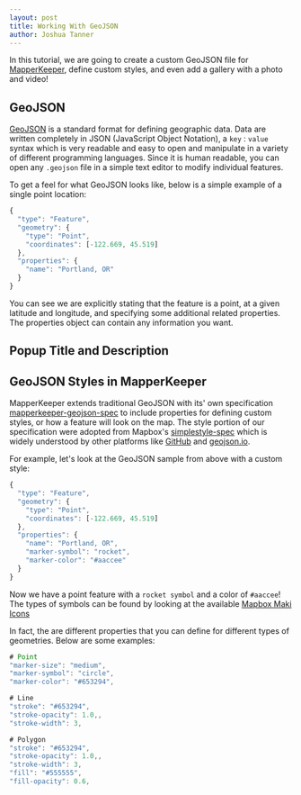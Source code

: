 ```yaml
---
layout: post
title: Working With GeoJSON
author: Joshua Tanner
---
```


In this tutorial, we are going to create a custom GeoJSON file for [MapperKeeper](https://www.mapperkeeper.com), define custom styles, and even add a gallery with a photo and video!

## GeoJSON
[GeoJSON](http://geojson.org/) is a standard format for defining geographic data.  Data are written completely in JSON (JavaScript Object Notation), a `key` : `value` syntax which is very readable and easy to open and manipulate in a variety of different programming languages.  Since it is human readable, you can open any `.geojson` file in a simple text editor to modify individual features.

To get a feel for what GeoJSON looks like, below is a simple example of a single point location:

```js
{
  "type": "Feature",
  "geometry": {
    "type": "Point",
    "coordinates": [-122.669, 45.519]
  },
  "properties": {
    "name": "Portland, OR"
  }
}
```

You can see we are explicitly stating that the feature is a point, at a given latitude and longitude, and specifying some additional related properties.  The properties object can contain any information you want.

## Popup Title and Description

## GeoJSON Styles in MapperKeeper

MapperKeeper extends traditional GeoJSON with its' own specification [mapperkeeper-geojson-spec](https://github.com/MapperKeeper/mapperkeeper-geojson-spec) to include properties for defining custom styles, or how a feature will look on the map.  The style portion of our specification were adopted from Mapbox's [simplestyle-spec](https://github.com/mapbox/simplestyle-spec) which is widely understood by other platforms like [GitHub](https://help.github.com/articles/mapping-geojson-files-on-github/) and [geojson.io](http://geojson.io/).   

For example, let's look at the GeoJSON sample from above with a custom style:

```js
{
  "type": "Feature",
  "geometry": {
    "type": "Point",
    "coordinates": [-122.669, 45.519]
  },
  "properties": {
    "name": "Portland, OR",
    "marker-symbol": "rocket",
    "marker-color": "#aaccee"
  }
}
```

Now we have a point feature with a `rocket symbol` and a color of `#aaccee`!  The types of symbols can be found by looking at the available [Mapbox Maki Icons](https://www.mapbox.com/maki-icons/)

In fact, the are different properties that you can define for different types of geometries.  Below are some examples:

```js
# Point
"marker-size": "medium",
"marker-symbol": "circle",
"marker-color": "#653294",

# Line
"stroke": "#653294",
"stroke-opacity": 1.0,,
"stroke-width": 3,

# Polygon
"stroke": "#653294",
"stroke-opacity": 1.0,,
"stroke-width": 3,
"fill": "#555555",
"fill-opacity": 0.6,
```

